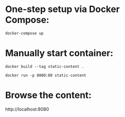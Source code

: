 # One-step setup via Docker Compose:
```
docker-compose up
```

# Manually start container:
```
docker build --tag static-content .

docker run -p 8080:80 static-content
```

# Browse the content:

http://localhost:8080